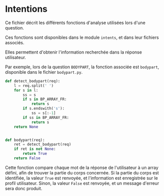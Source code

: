# Intentions

Ce fichier décrit les différents fonctions d'analyse utilisées lors d'une question.

Ces fonctions sont disponibles dans le module `intents`, et dans leur fichiers associés.

Elles permettent d'obtenir l'information recherchée dans la réponse utilisateur.

Par exemple, lors de la question `BODYPART`, la fonction associée est `bodypart`, disponible dans le fichier `bodypart.py`.

```python
def detect_bodypart(req):
	l = req.split(' ')
	for s in l:
		ss = s
		if s in BP_ARRAY_FR:
			return s
		if s.endswith('s'):
			ss = s[:-1]
		if ss in BP_ARRAY_FR:
			return s
	return None


def bodypart(req):
	ret = detect_bodypart(req)
	if ret is not None:
		return True
	return False
```

Cette fonction compare chaque mot de la réponse de l'utilisateur à un array défini, afin de trouver la partie du corps concernée. Si la partie du corps est identifiée, la valeur `True` est renvoyée, et l'information est enregistrée sur le profil utilisateur.
Sinon, la valeur `False` est renvoyée, et un message d'erreur sera donc produit.
